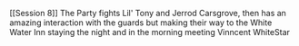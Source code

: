 [[Session 8]]
	The Party fights Lil' Tony and Jerrod Carsgrove, then has an amazing interaction with the guards but making their way to the White Water Inn staying the night and in the morning meeting Vinncent WhiteStar